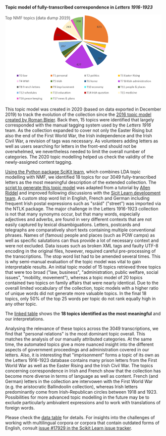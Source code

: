 
**Topic model of fully-transcribed correspondence in *Letters 1916-1923***

<img src="Top NMF topics_full data dump 2019.png" alt="topics in 2019 data dump" target="_blank">

This topic model was created in 2020 (based on data exported in December 2019) to track the evolution of the collection since the [2016 topic model created by Roman Bleier](http://gams.uni-graz.at/o:dhd2015.v.005). Back then, 15 topics were identified that largely corresponded with the manual tagging system used by the *Letters 1916* team. As the collection expanded to cover not only the Easter Rising but also the end of the First World War, the Irish independence and the Irish Civil War, a revision of tags was necessary. As volunteers adding letters as well as users searching for letters in the front-end should not be overwhelmed, we nevertheless needed to limit the overall number of categories. The 2020 topic modelling helped us check the validity of the newly-assigned content tagging.

[Using the Python package SciKit learn](https://dhlab.hypotheses.org/1693), which combines LDA topic modelling with NMF, we identified 18 topics for our 3049 fully-transcribed letters as the most meaningful description of the extended collection. The [script to generate this topic model](https://github.com/MonikaBarget/FeministDH/blob/master/Topic%20Modelling_Python_adapted-script.py) was adapted from a tutorial by [Allen Riddel](https://github.com/ariddell) and improved following discussions with the [Sicit Learn development team](https://github.com/scikit-learn/scikit-learn). A custom stop word list in English, French and German including frequent Irish postal expressions such as "sráid" ("street") was imported via the NTLK package. The major challenge in the Letters 1916-1923 collection is not that many synonyms occur, but that many words, especially adjectives and adverbs, are found in very different contexts that are not easily captured by lexical disambiguations. Letters, postcards and telegraphs are comparatively short texts containing multiple conventional phrases. Names of (famous) people and places (such as POW camps) as well as specific salutations can thus provide a lot of necessary context and were not excluded. Data issues such as broken XML tags and faulty UTF-8 encoding in the original files, however, required careful pre-processing of the transcriptions. The stop word list had to be amended several times. This is why semi-manual evaluation of the topic model was vital to gain interpretable results. An initial topic model of 15 topics retrieved three topics that were too broad ("law, business", "administration, public welfare, social issues", "mobility, movement"), whereas a topic model of 20 topics contained two topics on family affairs that were nearly identical. Due to the overall limited vocabulary of the collection, topic models with a higher ratio of unique words did not generate more valuable topics. In the final 18 topics, only 50% of the top 25 words per topic do not rank equally high in any other topic.

The [linked table](
https://github.com/MonikaBarget/FeministDH/blob/master/TopicModel_fulldata_18topics.csv
) shows the **18 topics identified as the most meaningful** and our interpretations.

Analysing the relevance of these topics across the 3049 transcriptions, we find that "personal relations" is the most dominant topic overall. This matches the analysis of our manually attributed categories. At the same time, the automated topics give a more nuanced insight into the different aspects of government proceedings and administration covered in our letters. Also, it is interesting that "imprisonment" forms a topic of its own as the Letters 1916-1923 database contains many prison letters from the First World War as well as the Easter Rising and the Irish Civil War. The topics concerning correspondence in Irish and French show that the collection has become more diverse in terms of language as well as content. French (and German) letters in the collection are intervowen with the First World War (e.g. the aristocratic Ballindoolin collection), whereas Irish letters predominantly come from Irish-Republican circles between 1918 and 1923. Possibilities for more advanced topic modelling in the future may be to exclude particularly ambivalent expressions and to work with translations of foreign words. 

Please check the [data table](https://github.com/MonikaBarget/FeministDH/blob/master/Top%20NFM%20topics_full%20data_18%20TOPICS.csv) for details. For insights into the challenges of working with multilingual corpora or corpora that contain outdated forms of English, consult [issue #17929 in the Scikit Learn issue tracker](https://github.com/scikit-learn/scikit-learn/issues/17292). 

